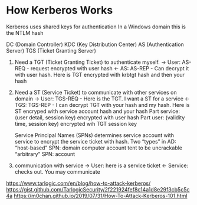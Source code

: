 # How Kerberos Works
 Kerberos uses shared keys for authentication
	In a Windows domain this is the NTLM hash

DC (Domain Controller)
	KDC (Key Distribution Center)
		AS (Authentication Server)
		TGS (Ticket Granting Server)

1) Need a TGT (Ticket Granting Ticket) to authenticate myself.
	-> User: AS-REQ - request encrypted with user hash
	<- AS: AS-REP - Can decrypt it with user hash. Here is TGT encrypted with krbtgt hash and then your hash

2) Need a ST (Service Ticket) to communicate with other services on domain
	-> User: TGS-REQ - Here is the TGT. I want a ST for a service
	<- TGS: TGS-REP - I can decrypt TGT with your hash and my hash. Here is ST encryped with service account hash and your hash
		Part service: (user detail, session key) encrypted with user hash
		Part user: (validity time, session key) encrypted wih TGT session key

	Service Principal Names (SPNs) determines service account with service to encrypt the service ticket with hash. Two “types” in AD: 
		“host-based” SPN: domain computer account 
			tent to be uncrackable
		“arbitrary” SPN: account

3) communication with service
	-> User: here is a service ticket
	<- Service: checks out. You may communicate
	
https://www.tarlogic.com/en/blog/how-to-attack-kerberos/
https://gist.github.com/TarlogicSecurity/2f221924fef8c14a1d8e29f3cb5c5c4a
https://m0chan.github.io/2019/07/31/How-To-Attack-Kerberos-101.html
